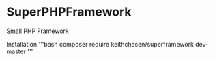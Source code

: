 # SuperPHPFramework
Small PHP Framework

Installation
'''bash
composer require keithchasen/superframework dev-master
'''

